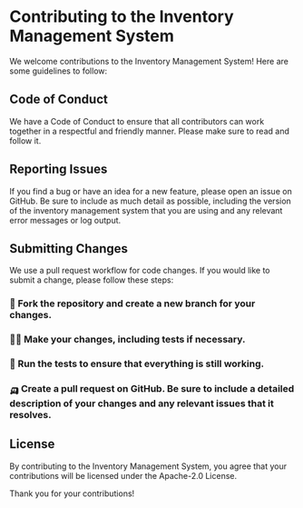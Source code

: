 # Contributing to the Inventory Management System
We welcome contributions to the Inventory Management System! Here are some guidelines to follow:

## Code of Conduct
We have a Code of Conduct to ensure that all contributors can work together in a respectful and friendly manner. Please make sure to read and follow it.

## Reporting Issues
If you find a bug or have an idea for a new feature, please open an issue on GitHub. Be sure to include as much detail as possible, including the version of the inventory management system that you are using and any relevant error messages or log output.

## Submitting Changes
We use a pull request workflow for code changes. If you would like to submit a change, please follow these steps:

### 🍴 Fork the repository and create a new branch for your changes.

### 👩‍🔧 Make your changes, including tests if necessary.

### 🧪 Run the tests to ensure that everything is still working.

### 🛺 Create a pull request on GitHub. Be sure to include a detailed description of your changes and any relevant issues that it resolves.

## License
By contributing to the Inventory Management System, you agree that your contributions will be licensed under the Apache-2.0 License.

Thank you for your contributions!
